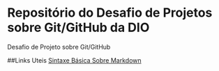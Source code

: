 # Repositório do Desafio de Projetos sobre Git/GitHub da DIO
Desafio de Projeto sobre Git/GitHub

##Links Uteis
[Sintaxe Básica Sobre Markdown](https://www.markdownguide.org/getting-started/)

